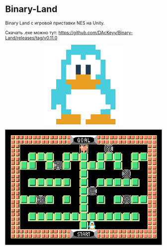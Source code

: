 # Binary-Land

Binary Land с игровой приставки NES на Unity.

Скачать .exe можно тут: https://github.com/DAcKeyy/Binary-Land/releases/tag/v0.11.0

<p align="center">
  <img src="Assets/Resources/Images/Project/Logo_v1.png">
</p>

<p align="center">
  <img src="Assets/Resources/Images/Project/Gameplay%20Image%20v1%20(1).png">
</p>
